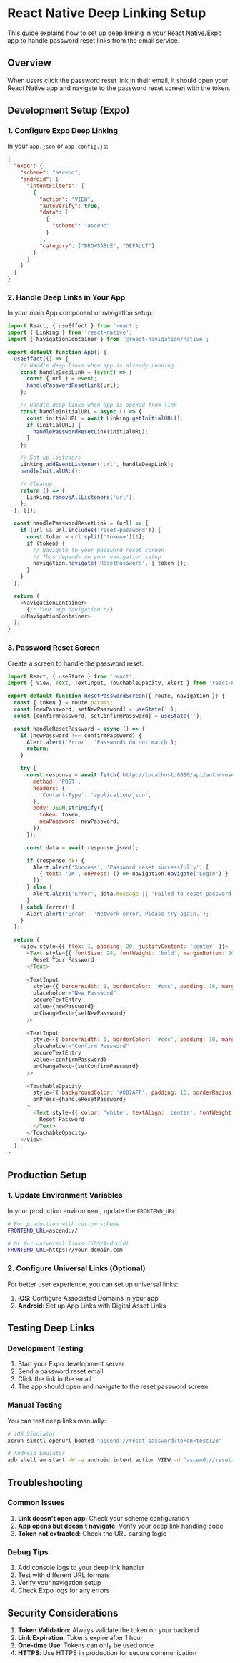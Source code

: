 # React Native Deep Linking Setup

This guide explains how to set up deep linking in your React Native/Expo app to handle password reset links from the email service.

## Overview

When users click the password reset link in their email, it should open your React Native app and navigate to the password reset screen with the token.

## Development Setup (Expo)

### 1. Configure Expo Deep Linking

In your `app.json` or `app.config.js`:

```json
{
  "expo": {
    "scheme": "ascend",
    "android": {
      "intentFilters": [
        {
          "action": "VIEW",
          "autoVerify": true,
          "data": [
            {
              "scheme": "ascend"
            }
          ],
          "category": ["BROWSABLE", "DEFAULT"]
        }
      ]
    }
  }
}
```

### 2. Handle Deep Links in Your App

In your main App component or navigation setup:

```javascript
import React, { useEffect } from 'react';
import { Linking } from 'react-native';
import { NavigationContainer } from '@react-navigation/native';

export default function App() {
  useEffect(() => {
    // Handle deep links when app is already running
    const handleDeepLink = (event) => {
      const { url } = event;
      handlePasswordResetLink(url);
    };

    // Handle deep links when app is opened from link
    const handleInitialURL = async () => {
      const initialURL = await Linking.getInitialURL();
      if (initialURL) {
        handlePasswordResetLink(initialURL);
      }
    };

    // Set up listeners
    Linking.addEventListener('url', handleDeepLink);
    handleInitialURL();

    // Cleanup
    return () => {
      Linking.removeAllListeners('url');
    };
  }, []);

  const handlePasswordResetLink = (url) => {
    if (url && url.includes('reset-password')) {
      const token = url.split('token=')[1];
      if (token) {
        // Navigate to your password reset screen
        // This depends on your navigation setup
        navigation.navigate('ResetPassword', { token });
      }
    }
  };

  return (
    <NavigationContainer>
      {/* Your app navigation */}
    </NavigationContainer>
  );
}
```

### 3. Password Reset Screen

Create a screen to handle the password reset:

```javascript
import React, { useState } from 'react';
import { View, Text, TextInput, TouchableOpacity, Alert } from 'react-native';

export default function ResetPasswordScreen({ route, navigation }) {
  const { token } = route.params;
  const [newPassword, setNewPassword] = useState('');
  const [confirmPassword, setConfirmPassword] = useState('');

  const handleResetPassword = async () => {
    if (newPassword !== confirmPassword) {
      Alert.alert('Error', 'Passwords do not match');
      return;
    }

    try {
      const response = await fetch('http://localhost:8080/api/auth/reset-password', {
        method: 'POST',
        headers: {
          'Content-Type': 'application/json',
        },
        body: JSON.stringify({
          token: token,
          newPassword: newPassword,
        }),
      });

      const data = await response.json();

      if (response.ok) {
        Alert.alert('Success', 'Password reset successfully', [
          { text: 'OK', onPress: () => navigation.navigate('Login') }
        ]);
      } else {
        Alert.alert('Error', data.message || 'Failed to reset password');
      }
    } catch (error) {
      Alert.alert('Error', 'Network error. Please try again.');
    }
  };

  return (
    <View style={{ flex: 1, padding: 20, justifyContent: 'center' }}>
      <Text style={{ fontSize: 24, fontWeight: 'bold', marginBottom: 20 }}>
        Reset Your Password
      </Text>
      
      <TextInput
        style={{ borderWidth: 1, borderColor: '#ccc', padding: 10, marginBottom: 10 }}
        placeholder="New Password"
        secureTextEntry
        value={newPassword}
        onChangeText={setNewPassword}
      />
      
      <TextInput
        style={{ borderWidth: 1, borderColor: '#ccc', padding: 10, marginBottom: 20 }}
        placeholder="Confirm Password"
        secureTextEntry
        value={confirmPassword}
        onChangeText={setConfirmPassword}
      />
      
      <TouchableOpacity
        style={{ backgroundColor: '#007AFF', padding: 15, borderRadius: 5 }}
        onPress={handleResetPassword}
      >
        <Text style={{ color: 'white', textAlign: 'center', fontWeight: 'bold' }}>
          Reset Password
        </Text>
      </TouchableOpacity>
    </View>
  );
}
```

## Production Setup

### 1. Update Environment Variables

In your production environment, update the `FRONTEND_URL`:

```bash
# For production with custom scheme
FRONTEND_URL=ascend://

# Or for universal links (iOS/Android)
FRONTEND_URL=https://your-domain.com
```

### 2. Configure Universal Links (Optional)

For better user experience, you can set up universal links:

1. **iOS**: Configure Associated Domains in your app
2. **Android**: Set up App Links with Digital Asset Links

## Testing Deep Links

### Development Testing

1. Start your Expo development server
2. Send a password reset email
3. Click the link in the email
4. The app should open and navigate to the reset password screen

### Manual Testing

You can test deep links manually:

```bash
# iOS Simulator
xcrun simctl openurl booted "ascend://reset-password?token=test123"

# Android Emulator
adb shell am start -W -a android.intent.action.VIEW -d "ascend://reset-password?token=test123" com.your.package
```

## Troubleshooting

### Common Issues

1. **Link doesn't open app**: Check your scheme configuration
2. **App opens but doesn't navigate**: Verify your deep link handling code
3. **Token not extracted**: Check the URL parsing logic

### Debug Tips

1. Add console logs to your deep link handler
2. Test with different URL formats
3. Verify your navigation setup
4. Check Expo logs for any errors

## Security Considerations

1. **Token Validation**: Always validate the token on your backend
2. **Link Expiration**: Tokens expire after 1 hour
3. **One-time Use**: Tokens can only be used once
4. **HTTPS**: Use HTTPS in production for secure communication 